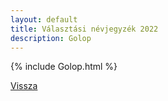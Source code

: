```yaml
---
layout: default
title: Választási névjegyzék 2022
description: Golop
---
```


{% include Golop.html %}

[Vissza](./)